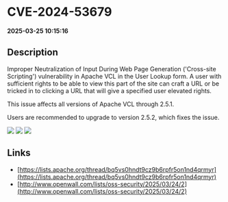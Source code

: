 # CVE-2024-53679

**2025-03-25 10:15:16**

## Description
Improper Neutralization of Input During Web Page Generation ('Cross-site Scripting') vulnerability in Apache VCL in the User Lookup form. A user with sufficient rights to be able to view this part of the site can craft a URL or be tricked in to clicking a URL that will give a specified user elevated rights.



This issue affects all versions of Apache VCL through 2.5.1.



Users are recommended to upgrade to version 2.5.2, which fixes the issue.

![](https://img.shields.io/static/v1?label=Score&message=8.4&color=red)
![](https://img.shields.io/static/v1?label=Severity&message=HIGH&color=red)
![](https://img.shields.io/static/v1?label=CWE&message=XSS&color=green)

## Links
- [https://lists.apache.org/thread/bq5vs0hndt9cz9b6rpfr5on1nd4qrmyr](https://lists.apache.org/thread/bq5vs0hndt9cz9b6rpfr5on1nd4qrmyr)
- [http://www.openwall.com/lists/oss-security/2025/03/24/2](http://www.openwall.com/lists/oss-security/2025/03/24/2)
